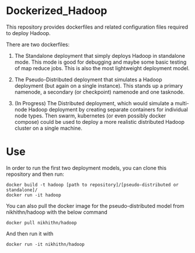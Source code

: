 # Dockerized_Hadoop

This repository provides dockerfiles and related configuration files required to deploy Hadoop. 

There are two dockerfiles:
1. The Standalone deployment that simply deploys Hadoop in standalone mode.  This mode is good for debugging and maybe some basic testing of map reduce jobs.  This is also the most lightweight deployment model.

2. The Pseudo-Distributed deployment that simulates a Hadoop deployment (but again on a single instance).  This stands up a primary namenode, a secondary (or checkpoint) namenode and one tasknode.  

3. (In Progress) The Distributed deployment, which would simulate a multi-node Hadoop deployment by creating separate containers for individual node types.  Then swarm, kubernetes (or even possibly docker compose) could be used to deploy a more realistic distributed Hadoop cluster on a single machine. 

# Use

In order to run the first two deployment models, you can clone this repository and then run:    
```
docker build -t hadoop [path to repository]/[pseudo-distributed or standalone]/    
docker run -it hadoop   
```

You can also pull the docker image for the pseudo-distributed model from nikhithn/hadoop with the below command   
```
docker pull nikhithn/hadoop   
```
And then run it with   
```
docker run -it nikhithn/hadoop   
```
